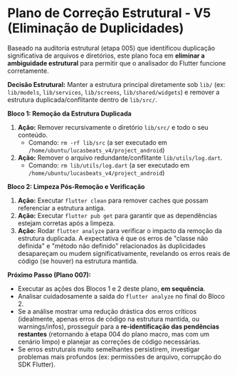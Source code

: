# Plano de Correção Estrutural - V5 (Eliminação de Duplicidades)

Baseado na auditoria estrutural (etapa 005) que identificou duplicação significativa de arquivos e diretórios, este plano foca em **eliminar a ambiguidade estrutural** para permitir que o analisador do Flutter funcione corretamente.

**Decisão Estrutural:** Manter a estrutura principal diretamente sob `lib/` (ex: `lib/models`, `lib/services`, `lib/screens`, `lib/shared/widgets`) e remover a estrutura duplicada/conflitante dentro de `lib/src/`.

**Bloco 1: Remoção da Estrutura Duplicada**

1.  **Ação:** Remover recursivamente o diretório `lib/src/` e todo o seu conteúdo.
    *   Comando: `rm -rf lib/src` (a ser executado em `/home/ubuntu/lucasbeats_v4/project_android`)
2.  **Ação:** Remover o arquivo redundante/conflitante `lib/utils/log.dart`.
    *   Comando: `rm lib/utils/log.dart` (a ser executado em `/home/ubuntu/lucasbeats_v4/project_android`)

**Bloco 2: Limpeza Pós-Remoção e Verificação**

1.  **Ação:** Executar `flutter clean` para remover caches que possam referenciar a estrutura antiga.
2.  **Ação:** Executar `flutter pub get` para garantir que as dependências estejam corretas após a limpeza.
3.  **Ação:** Rodar `flutter analyze` para verificar o impacto da remoção da estrutura duplicada. A expectativa é que os erros de "classe não definida" e "método não definido" relacionados às duplicidades desapareçam ou mudem significativamente, revelando os erros reais de código (se houver) na estrutura mantida.

**Próximo Passo (Plano 007):**
*   Executar as ações dos Blocos 1 e 2 deste plano, **em sequência**.
*   Analisar cuidadosamente a saída do `flutter analyze` no final do Bloco 2.
*   Se a análise mostrar uma redução drástica dos erros críticos (idealmente, apenas erros de código na estrutura mantida, ou warnings/infos), prosseguir para a **re-identificação das pendências restantes** (retornando à etapa 004 do plano macro, mas com um cenário limpo) e planejar as correções de código necessárias.
*   Se erros estruturais muito semelhantes persistirem, investigar problemas mais profundos (ex: permissões de arquivo, corrupção do SDK Flutter).
